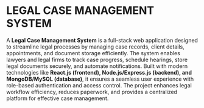 # LEGAL CASE MANAGEMENT SYSTEM
 A **Legal Case Management System** is a full-stack web application designed to streamline legal processes by managing case records, client details, appointments, and document storage efficiently. The system enables lawyers and legal firms to track case progress, schedule hearings, store legal documents securely, and automate notifications. Built with modern technologies like **React.js (frontend), Node.js/Express.js (backend), and MongoDB/MySQL (database)**, it ensures a seamless user experience with role-based authentication and access control. The project enhances legal workflow efficiency, reduces paperwork, and provides a centralized platform for effective case management. 
